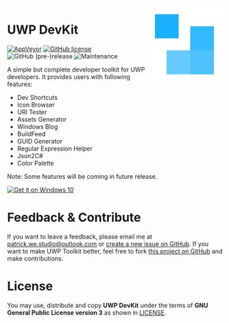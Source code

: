 <img src="icon.png" align="right">

# UWP DevKit

[![AppVeyor](https://img.shields.io/appveyor/ci/patrick330602/uwp-devkit.svg?style=flat-square)]() [![GitHub license](https://img.shields.io/badge/license-AGPL-blue.svg?style=flat-square)](https://raw.githubusercontent.com/patrick330602/UWP-DevKit/master/LICENSE) ![GitHub (pre-)release](https://img.shields.io/github/release/patrick330602/UWP-DevKit/all.svg?style=flat-square) ![Maintenance](https://img.shields.io/maintenance/no/2018.svg?style=flat-square)

A simple but complete developer toolkit for UWP developers. It provides users with following features:

- Dev Shortcuts
- Icon Browser
- URI Tester
- Assets Generator
- Windows Blog
- BuildFeed
- GUID Generator
- Regular Expression Helper
- Json2C#
- Color Palette

Note: Some features will be coming in future release.

<a href="https://www.microsoft.com/store/apps/9nblggh5p90f?ocid=badge"><img height="65" width="180" src="https://assets.windowsphone.com/f2f77ec7-9ba9-4850-9ebe-77e366d08adc/English_Get_it_Win_10_InvariantCulture_Default.png" alt="Get it on Windows 10" /></a>

# Feedback & Contribute

If you want to leave a feedback, please email me at patrick.we.studio@outlook.com or [create a new issue on GitHub](https://github.com/patrick330602/UWP-DevKit/issues/new). If you want to make UWP Toolkit better, feel free to fork [this project on GitHub](https://github.com/patrick330602/UWP-DevKit) and make contributions.

# License

You may use, distribute and copy **UWP DevKit** under the terms of **GNU General Public License version 3** as shown in [LICENSE](https://raw.githubusercontent.com/patrick330602/UWP-DevKit/master/LICENSE).
